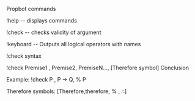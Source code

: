 Propbot commands 

!help  -- displays commands

!check -- checks validity of argument

!keyboard -- Outputs all logical operators with names

!check syntax 

!check Premise1 , Premise2, PremiseN..., [Therefore symbol] Conclusion

Example: !check P , P -> Q, % P 

Therefore symbols: [Therefore,therefore, % , ∴]
